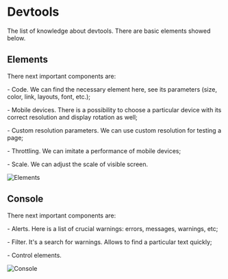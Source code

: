 # Devtools
The list of knowledge about devtools. There are basic elements showed below.
## Elements
<p> There next important components are:</p>
<p>- Code. We can find the necessary element here, see its parameters (size, color, link, layouts, font, etc.); </p>
<p>- Mobile devices. There is a possibility to choose a particular device with its correct resolution and display rotation as well;</p>
<p>- Custom resolution parameters. We can use custom resolution for testing a page;</p>
<p>- Throttling. We can imitate a performance of mobile devices;</p>
<p>- Scale. We can adjust the scale of visible screen. </p>

![Elements](https://res.cloudinary.com/dowdwz8ak/image/upload/v1705193582/Mobile_enn69l.png)
## Console
<p> There next important components are:</p>
<p>- Alerts. Here is a list of crucial warnings: errors, messages, warnings, etc;</p>
<p>- Filter. It's a search for warnings. Allows to find a particular text quickly;</p>
<p>- Control elements.</p>

![Console](https://res.cloudinary.com/dowdwz8ak/image/upload/v1705193582/Console_upwibr.png)
